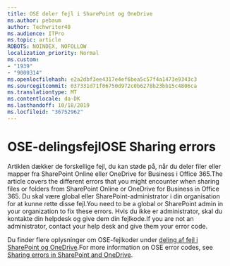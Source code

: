 ```yaml
---
title: OSE deler fejl i SharePoint og OneDrive
ms.author: pebaum
author: Techwriter40
ms.audience: ITPro
ms.topic: article
ROBOTS: NOINDEX, NOFOLLOW
localization_priority: Normal
ms.custom:
- "1939"
- "9000314"
ms.openlocfilehash: e2a2dbf3ee4317e4ef6bea5c57f4a1473e9343c3
ms.sourcegitcommit: 037331d71f06750d972c0b6278b23bb15c4806ca
ms.translationtype: MT
ms.contentlocale: da-DK
ms.lasthandoff: 10/18/2019
ms.locfileid: "36752962"
---
```

# <a name="ose-sharing-errors"></a><span data-ttu-id="f7c71-102">OSE-delingsfejl</span><span class="sxs-lookup"><span data-stu-id="f7c71-102">OSE Sharing errors</span></span>

<span data-ttu-id="f7c71-103">Artiklen dækker de forskellige fejl, du kan støde på, når du deler filer eller mapper fra SharePoint Online eller OneDrive for Business i Office 365.</span><span class="sxs-lookup"><span data-stu-id="f7c71-103">The article covers the different errors that you might encounter when sharing files or folders from SharePoint Online or OneDrive for Business in Office 365.</span></span> <span data-ttu-id="f7c71-104">Du skal være global eller SharePoint-administrator i din organisation for at kunne rette disse fejl.</span><span class="sxs-lookup"><span data-stu-id="f7c71-104">You need to be a global or SharePoint admin in your organization to fix these errors.</span></span> <span data-ttu-id="f7c71-105">Hvis du ikke er administrator, skal du kontakte din helpdesk og give dem din fejlkode.</span><span class="sxs-lookup"><span data-stu-id="f7c71-105">If you are not an administrator, contact your help desk and give them your error code.</span></span>

<span data-ttu-id="f7c71-106">Du finder flere oplysninger om OSE-fejlkoder under [deling af fejl i SharePoint og OneDrive](https://docs.microsoft.com/sharepoint/sharepoint-onedrive-error-message).</span><span class="sxs-lookup"><span data-stu-id="f7c71-106">For more information on OSE error codes, see [Sharing errors in SharePoint and OneDrive](https://docs.microsoft.com/sharepoint/sharepoint-onedrive-error-message).</span></span>
